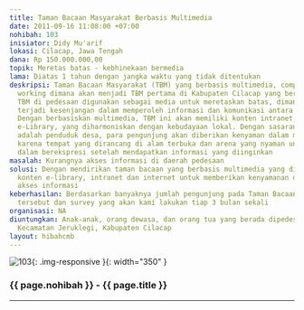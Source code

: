 ```yaml
---
title: Taman Bacaan Masyarakat Berbasis Multimedia
date: 2011-09-16 11:08:00 +07:00
nohibah: 103
inisiator: Didy Mu'arif
lokasi: Cilacap, Jawa Tengah
dana: Rp 150.000.000,00
topik: Meretas batas - kebhinekaan bermedia
lama: Diatas 1 tahun dengan jangka waktu yang tidak ditentukan
deskripsi: Taman Bacaan Masyarakat (TBM) yang berbasis multimedia, computer and internet
  working dimana akan menjadi TBM pertama di Kabupaten Cilacap yang berbasis multimedia.
  TBM di pedesaan digunakan sebagai media untuk meretaskan batas, dimana selama ini
  terjadi kesenjangan dalam memperoleh informasi dan komunikasi antara desa dan kota.
  Dengan berbasiskan multimedia, TBM ini akan memiliki konten intranet, internet dan
  e-Library, yang diharmoniskan dengan kebudayaan lokal. Dengan sasaran pengunjung
  adalah penduduk desa, para pengunjung akan diberikan kenyaman dalam memperoleh informasi,
  karena tempat yang dirancang di alam terbuka dan arena yang nyaman untuk anak-anak
  dalam berekspresi setelah mendapatkan informasi yang diinginkan
masalah: Kurangnya akses informasi di daerah pedesaan
solusi: Dengan mendirikan taman bacaan yang berbasis multimedia yang didukung oleh
  konten e-library, intranet dan internet untuk memberikan kenyamanan dalam mendapatkan
  akses informasi
keberhasilan: Berdasarkan banyaknya jumlah pengunjung pada Taman Bacaan Masyarakat
  tersebut dan survey yang akan kami lakukan tiap 3 bulan sekali
organisasi: NA
diuntungkan: Anak-anak, orang dewasa, dan orang tua yang berada dipedesaan di wilayah
  Kecamatan Jeruklegi, Kabupaten Cilacap
layout: hibahcmb
---
```


![103](/static/img/hibahcmb/103.png){: .img-responsive }{: width="350" }

### {{ page.nohibah }} - {{ page.title }}

---
